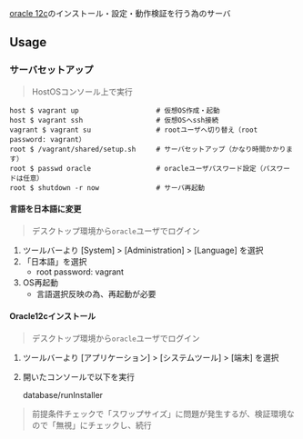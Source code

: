 [oracle 12c](http://www.oracle.com/technetwork/jp/database/enterprise-edition/overview/index.html)のインストール・設定・動作検証を行う為のサーバ

## Usage

### サーバセットアップ

> HostOSコンソール上で実行

    host $ vagrant up                   # 仮想OS作成・起動
    host $ vagrant ssh                  # 仮想OSへssh接続
    vagrant $ vagrant su                # rootユーザへ切り替え（root password: vagrant）
    root $ /vagrant/shared/setup.sh     # サーバセットアップ（かなり時間かかります）
    root $ passwd oracle                # oracleユーザパスワード設定（パスワードは任意）
    root $ shutdown -r now              # サーバ再起動

#### 言語を日本語に変更

> デスクトップ環境から`oracle`ユーザでログイン

1. ツールバーより [System] > [Administration] > [Language] を選択
2. 「日本語」を選択
    - root password: vagrant
3. OS再起動
    - 言語選択反映の為、再起動が必要

#### Oracle12cインストール

> デスクトップ環境から`oracle`ユーザでログイン

1. ツールバーより [アプリケーション] > [システムツール] > [端末] を選択
2. 開いたコンソールで以下を実行

    database/runInstaller

> 前提条件チェックで「スワップサイズ」に問題が発生するが、検証環境なので「無視」にチェックし、続行